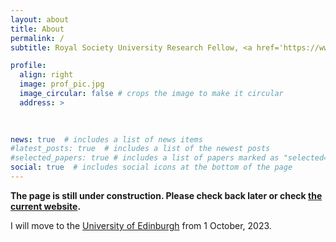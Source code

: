 ```yaml
---
layout: about
title: About
permalink: /
subtitle: Royal Society University Research Fellow, <a href='https://www.maths.ox.ac.uk'>Mathematical Institute</a> & <a href='https://chch.ox.ac.uk'>Christ Church</a>, University of Oxford.  

profile:
  align: right
  image: prof_pic.jpg
  image_circular: false # crops the image to make it circular
  address: >
  
  

news: true  # includes a list of news items
#latest_posts: true  # includes a list of the newest posts
#selected_papers: true # includes a list of papers marked as "selected={true}"
social: true  # includes social icons at the bottom of the page
---
```


<strong>The page is still under construction. Please check back later or check [the current website](https://www.maths.ox.ac.uk/people/kaibo.hu).</strong>

I will move to the [University of Edinburgh](https://www.maths.ed.ac.uk) from 1 October, 2023. 


 
 


 
